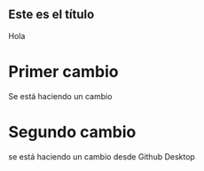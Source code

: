 ## Este es el título
Hola
# Primer cambio
Se está haciendo un cambio
# Segundo cambio
se está haciendo un cambio desde Github Desktop